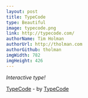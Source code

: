 ```yaml
---
layout: post
title: TypeCode
type: Beautiful
image: typecode.png
link: http://typecode.com/
authorName: Tim Holman
authorUrl: http://tholman.com
authorGithub: tholman
imgWidth: 782
imgHeight: 426
---
```


_Interactive type!_

[TypeCode](http://typecode.com/) - by [TypeCode](http://typecode.com/)
